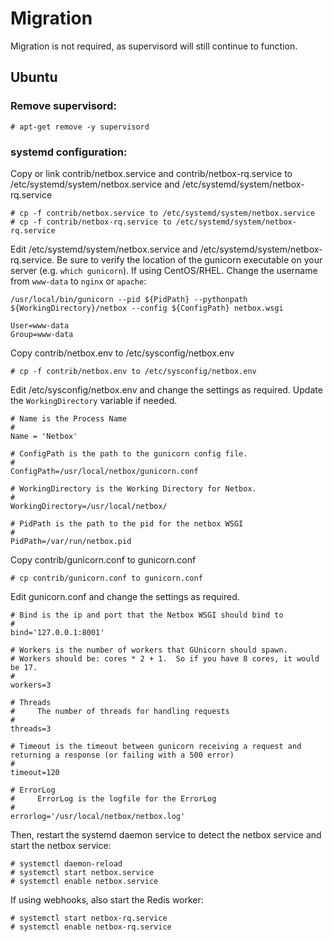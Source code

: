 # Migration

Migration is not required, as supervisord will still continue to function.

## Ubuntu

### Remove supervisord:

```no-highlight
# apt-get remove -y supervisord
```

### systemd configuration:

Copy or link contrib/netbox.service and contrib/netbox-rq.service to /etc/systemd/system/netbox.service and /etc/systemd/system/netbox-rq.service

```no-highlight
# cp -f contrib/netbox.service to /etc/systemd/system/netbox.service
# cp -f contrib/netbox-rq.service to /etc/systemd/system/netbox-rq.service
```

Edit /etc/systemd/system/netbox.service and /etc/systemd/system/netbox-rq.service. Be sure to verify the location of the gunicorn executable on your server (e.g. `which gunicorn`).  If using CentOS/RHEL.  Change the username from `www-data` to `nginx` or `apache`:

```no-highlight
/usr/local/bin/gunicorn --pid ${PidPath} --pythonpath ${WorkingDirectory}/netbox --config ${ConfigPath} netbox.wsgi
```

```no-highlight
User=www-data
Group=www-data
```

Copy contrib/netbox.env to /etc/sysconfig/netbox.env

```no-highlight
# cp -f contrib/netbox.env to /etc/sysconfig/netbox.env
```

Edit /etc/sysconfig/netbox.env and change the settings as required.  Update the `WorkingDirectory` variable if needed.

```no-highlight
# Name is the Process Name
#
Name = 'Netbox'

# ConfigPath is the path to the gunicorn config file.
#
ConfigPath=/usr/local/netbox/gunicorn.conf

# WorkingDirectory is the Working Directory for Netbox.
#
WorkingDirectory=/usr/local/netbox/

# PidPath is the path to the pid for the netbox WSGI
#
PidPath=/var/run/netbox.pid
```

Copy contrib/gunicorn.conf to gunicorn.conf

```no-highlight
# cp contrib/gunicorn.conf to gunicorn.conf
```

Edit gunicorn.conf and change the settings as required.

```
# Bind is the ip and port that the Netbox WSGI should bind to
#
bind='127.0.0.1:8001'

# Workers is the number of workers that GUnicorn should spawn.
# Workers should be: cores * 2 + 1.  So if you have 8 cores, it would be 17.
#
workers=3

# Threads
#     The number of threads for handling requests
#
threads=3

# Timeout is the timeout between gunicorn receiving a request and returning a response (or failing with a 500 error)
#
timeout=120

# ErrorLog
#     ErrorLog is the logfile for the ErrorLog
#
errorlog='/usr/local/netbox/netbox.log'
```

Then, restart the systemd daemon service to detect the netbox service and start the netbox service:

```no-highlight
# systemctl daemon-reload
# systemctl start netbox.service
# systemctl enable netbox.service
```

If using webhooks, also start the Redis worker:

```no-highlight
# systemctl start netbox-rq.service
# systemctl enable netbox-rq.service
```